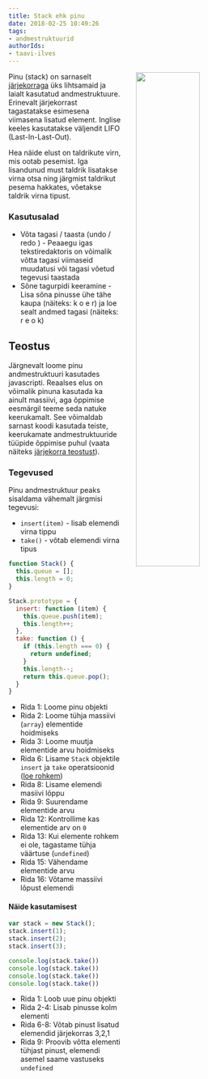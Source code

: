 ```yaml
---
title: Stack ehk pinu
date: 2018-02-25 10:49:26
tags: 
- andmestruktuurid
authorIds: 
- taavi-ilves
---
```


<img src="https://cdn-images-1.medium.com/max/800/1*_tGKhIx1bDwHpBDDM0HsDw.jpeg" style="margin-left:2em; float:right; width:50%; max-width: 300px;" />

Pinu (stack) on sarnaselt [järjekorraga](/2018/02/25/Queue-ehk-jarjekord/) üks lihtsamaid ja laialt kasutatud andmestruktuure. Erinevalt järjekorrast tagastatakse esimesena viimasena lisatud element. Inglise keeles kasutatakse väljendit LIFO (Last-In-Last-Out).

Hea näide elust on taldrikute virn, mis ootab pesemist. Iga lisandunud must taldrik lisatakse virna otsa ning järgmist taldrikut pesema hakkates, võetakse taldrik virna tipust.

### Kasutusalad
* Võta tagasi / taasta (undo / redo ) - Peaaegu igas tekstiredaktoris on võimalik võtta tagasi viimaseid muudatusi või tagasi võetud tegevusi taastada
* Sõne tagurpidi keeramine - Lisa sõna pinusse ühe tähe kaupa (näiteks: k o e r) ja loe sealt andmed tagasi (näiteks: r e o k)

<!-- more -->

## Teostus
Järgnevalt loome pinu andmestruktuuri kasutades javascripti. Reaalses elus on võimalik pinuna kasutada ka ainult massiivi, aga õppimise eesmärgil teeme seda natuke keerukamalt. See võimaldab sarnast koodi kasutada teiste, keerukamate andmestruktuuride tüüpide õppimise puhul (vaata näiteks [järjekorra teostust](/2018/02/25/Queue-ehk-jarjekord/#Teostus)).

### Tegevused
Pinu andmestruktuur peaks sisaldama vähemalt järgmisi tegevusi:

* `insert(item)` - lisab elemendi virna tippu
* `take()` - võtab elemendi virna tipus

``` javascript
function Stack() {
  this.queue = [];
  this.length = 0;
}

Stack.prototype = {
  insert: function (item) {
    this.queue.push(item);
    this.length++;
  },
  take: function () {
    if (this.length === 0) {
      return undefined;
    }
    this.length--;
    return this.queue.pop();
  }
}
```

* Rida 1: Loome pinu objekti
* Rida 2: Loome tühja massiivi (`array`) elementide hoidmiseks
* Rida 3: Loome muutja elementide arvu hoidmiseks
* Rida 6: Lisame `Stack` objektile `insert` ja `take` operatsioonid ([loe rohkem](https://www.w3schools.com/js/js_object_prototypes.asp))
* Rida 8: Lisame elemendi masiivi lõppu
* Rida 9: Suurendame elementide arvu
* Rida 12: Kontrollime kas elementide arv on `0`
* Rida 13: Kui elemente rohkem ei ole, tagastame tühja väärtuse (`undefined`)
* Rida 15: Vähendame elementide arvu
* Rida 16: Võtame massiivi lõpust elemendi


#### Näide kasutamisest

``` javascript
var stack = new Stack();
stack.insert(1);
stack.insert(2);
stack.insert(3);

console.log(stack.take())
console.log(stack.take())
console.log(stack.take())
console.log(stack.take())
```

* Rida 1: Loob uue pinu objekti
* Rida 2-4: Lisab pinusse kolm elementi
* Rida 6-8: Võtab pinust lisatud elemendid järjekorras 3,2,1
* Rida 9: Proovib võtta elementi tühjast pinust, elemendi asemel saame vastuseks `undefined`